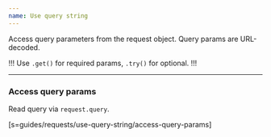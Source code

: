 ```yaml
---
name: Use query string
---
```


Access query parameters from the request object. Query params are URL-decoded.

!!!
Use `.get()` for required params, `.try()` for optional.
!!!

---

### Access query params

Read query via `request.query`.

[s=guides/requests/use-query-string/access-query-params]
